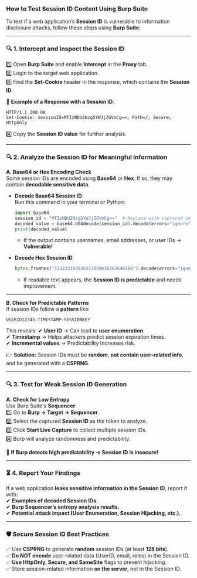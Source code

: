 ### **How to Test Session ID Content Using Burp Suite**  

To test if a web application’s **Session ID** is vulnerable to information disclosure attacks, follow these steps using **Burp Suite**:

---

### **🔍 1. Intercept and Inspect the Session ID**
1️⃣ Open **Burp Suite** and enable **Intercept** in the **Proxy** tab.  
2️⃣ Login to the target web application.  
3️⃣ Find the **Set-Cookie** header in the response, which contains the **Session ID**.  

📌 **Example of a Response with a Session ID**:
```
HTTP/1.1 200 OK
Set-Cookie: sessionID=MTIzNDU2Nzg5YWJjZGVmCg==; Path=/; Secure; HttpOnly
```
4️⃣ Copy the **Session ID value** for further analysis.

---

### **🔍 2. Analyze the Session ID for Meaningful Information**
**A. Base64 or Hex Encoding Check**  
Some session IDs are encoded using **Base64** or **Hex**. If so, they may contain **decodable sensitive data**.

- **Decode Base64 Session ID**  
  Run this command in your terminal or Python:
  ```python
  import base64
  session_id = "MTIzNDU2Nzg5YWJjZGVmCg=="  # Replace with captured session ID
  decoded_value = base64.b64decode(session_id).decode(errors="ignore")
  print(decoded_value)
  ```
  - If the output contains usernames, email addresses, or user IDs → **Vulnerable!**  

- **Decode Hex Session ID**  
  ```python
  bytes.fromhex("313233343536373839616263646566").decode(errors="ignore")
  ```
  - If readable text appears, the **Session ID is predictable** and needs improvement.

---

**B. Check for Predictable Patterns**  
If session IDs follow a **pattern** like:
```
USERID12345-TIMESTAMP-SESSIONKEY
```
This reveals:
✔ **User ID** → Can lead to **user enumeration**.  
✔ **Timestamp** → Helps attackers predict session expiration times.  
✔ **Incremental values** → Predictability increases risk.  

👉 **Solution:** Session IDs must be **random**, **not contain user-related info**, and be generated with a **CSPRNG**.

---

### **🔍 3. Test for Weak Session ID Generation**
**A. Check for Low Entropy**  
Use Burp Suite's **Sequencer**:  
1️⃣ Go to **Burp → Target → Sequencer**.  
2️⃣ Select the captured **Session ID** as the token to analyze.  
3️⃣ Click **Start Live Capture** to collect multiple session IDs.  
4️⃣ Burp will analyze randomness and predictability.  

📌 **If Burp detects high predictability → Session ID is insecure!**  

---

### **⏳ 4. Report Your Findings**
If a web application **leaks sensitive information in the Session ID**, report it with:  
✔ **Examples of decoded Session IDs.**  
✔ **Burp Sequencer’s entropy analysis results.**  
✔ **Potential attack impact (User Enumeration, Session Hijacking, etc.).**  

---

### **🛡️ Secure Session ID Best Practices**
✅ Use **CSPRNG** to generate **random** session IDs (at least **128 bits**).  
✅ **Do NOT encode** user-related data (UserID, email, roles) in the Session ID.  
✅ **Use HttpOnly, Secure, and SameSite** flags to prevent hijacking.  
✅ Store session-related information **on the server**, not in the Session ID.  
